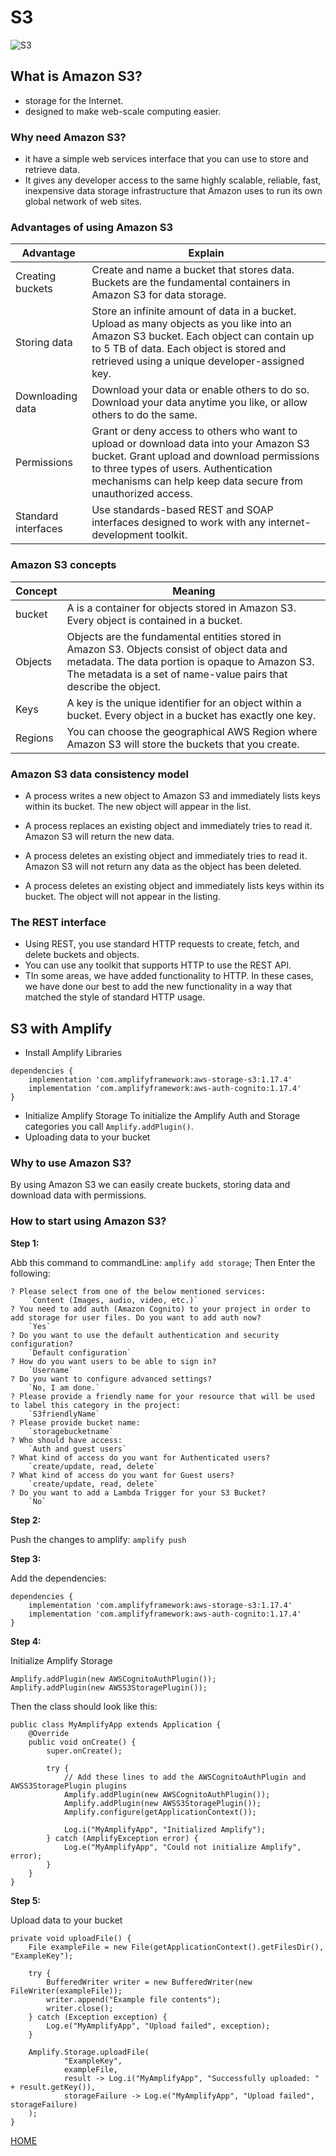 # **S3**

![S3](https://miro.medium.com/max/1160/1*DHe24MbDHtbkOeIJzxrfdA.png)

## **What is Amazon S3?**

- storage for the Internet.
- designed to make web-scale computing easier.

### **Why need Amazon S3?**

- it have a simple web services interface that you can use to store and retrieve data.
- It gives any developer access to the same highly scalable, reliable, fast, inexpensive data storage infrastructure that Amazon uses to run its own global network of web sites.

### **Advantages of using Amazon S3**

|Advantage|Explain|
|--------|-------|
|Creating buckets|Create and name a bucket that stores data. Buckets are the fundamental containers in Amazon S3 for data storage.|
|Storing data| Store an infinite amount of data in a bucket. Upload as many objects as you like into an Amazon S3 bucket. Each object can contain up to 5 TB of data. Each object is stored and retrieved using a unique developer-assigned key.|
|Downloading data|Download your data or enable others to do so. Download your data anytime you like, or allow others to do the same.|
|Permissions|Grant or deny access to others who want to upload or download data into your Amazon S3 bucket. Grant upload and download permissions to three types of users. Authentication mechanisms can help keep data secure from unauthorized access.|
|Standard interfaces|Use standards-based REST and SOAP interfaces designed to work with any internet-development toolkit.|

### **Amazon S3 concepts**

|Concept|Meaning|
|-------|-------|
|bucket|A  is a container for objects stored in Amazon S3. Every object is contained in a bucket.|
|Objects|Objects are the fundamental entities stored in Amazon S3. Objects consist of object data and metadata. The data portion is opaque to Amazon S3. The metadata is a set of name-value pairs that describe the object.|
|Keys|A key is the unique identifier for an object within a bucket. Every object in a bucket has exactly one key.|
|Regions|You can choose the geographical AWS Region where Amazon S3 will store the buckets that you create.|

### **Amazon S3 data consistency model**

- A process writes a new object to Amazon S3 and immediately lists keys within its bucket. The new object will appear in the list.

- A process replaces an existing object and immediately tries to read it. Amazon S3 will return the new data.

- A process deletes an existing object and immediately tries to read it. Amazon S3 will not return any data as the object has been deleted.

- A process deletes an existing object and immediately lists keys within its bucket. The object will not appear in the listing.

### **The REST interface**

- Using REST, you use standard HTTP requests to create, fetch, and delete buckets and objects.
- You can use any toolkit that supports HTTP to use the REST API.
- TIn some areas, we have added functionality to HTTP. In these cases, we have done our best to add the new functionality in a way that matched the style of standard HTTP usage.

## **S3 with Amplify**

- Install Amplify Libraries

```
dependencies {
    implementation 'com.amplifyframework:aws-storage-s3:1.17.4'
    implementation 'com.amplifyframework:aws-auth-cognito:1.17.4'
}
```

- Initialize Amplify Storage
To initialize the Amplify Auth and Storage categories you call `Amplify.addPlugin()`.
- Uploading data to your bucket

### **Why to use Amazon S3?**

By using  Amazon S3 we can easily create buckets, storing data and download data with permissions.

### **How to start using Amazon S3?**

**Step 1:**

Abb this command to commandLine: `amplify add storage`;
Then Enter the following:
```
? Please select from one of the below mentioned services:
    `Content (Images, audio, video, etc.)`
? You need to add auth (Amazon Cognito) to your project in order to add storage for user files. Do you want to add auth now?
    `Yes`
? Do you want to use the default authentication and security configuration?
    `Default configuration`
? How do you want users to be able to sign in?
    `Username`
? Do you want to configure advanced settings?
    `No, I am done.`
? Please provide a friendly name for your resource that will be used to label this category in the project:
    `S3friendlyName`
? Please provide bucket name:
    `storagebucketname`
? Who should have access:
    `Auth and guest users`
? What kind of access do you want for Authenticated users?
    `create/update, read, delete`
? What kind of access do you want for Guest users?
    `create/update, read, delete`
? Do you want to add a Lambda Trigger for your S3 Bucket?
    `No`
```

**Step 2:**

Push the changes to amplify: `amplify push`

**Step 3:**

Add the dependencies:
```
dependencies {
    implementation 'com.amplifyframework:aws-storage-s3:1.17.4'
    implementation 'com.amplifyframework:aws-auth-cognito:1.17.4'
}
```

**Step 4:**

Initialize Amplify Storage
```
Amplify.addPlugin(new AWSCognitoAuthPlugin());
Amplify.addPlugin(new AWSS3StoragePlugin());
```
Then the class should  look like this:
```
public class MyAmplifyApp extends Application {
    @Override
    public void onCreate() {
        super.onCreate();

        try {
            // Add these lines to add the AWSCognitoAuthPlugin and AWSS3StoragePlugin plugins
            Amplify.addPlugin(new AWSCognitoAuthPlugin());
            Amplify.addPlugin(new AWSS3StoragePlugin());
            Amplify.configure(getApplicationContext());

            Log.i("MyAmplifyApp", "Initialized Amplify");
        } catch (AmplifyException error) {
            Log.e("MyAmplifyApp", "Could not initialize Amplify", error);
        }
    }
}
```

**Step 5:**

Upload data to your bucket
```
private void uploadFile() {
    File exampleFile = new File(getApplicationContext().getFilesDir(), "ExampleKey");

    try {
        BufferedWriter writer = new BufferedWriter(new FileWriter(exampleFile));
        writer.append("Example file contents");
        writer.close();
    } catch (Exception exception) {
        Log.e("MyAmplifyApp", "Upload failed", exception);
    }

    Amplify.Storage.uploadFile(
            "ExampleKey",
            exampleFile,
            result -> Log.i("MyAmplifyApp", "Successfully uploaded: " + result.getKey()),
            storageFailure -> Log.e("MyAmplifyApp", "Upload failed", storageFailure)
    );
}
```

[HOME](https://malkhaleel88.github.io/reading-notes)